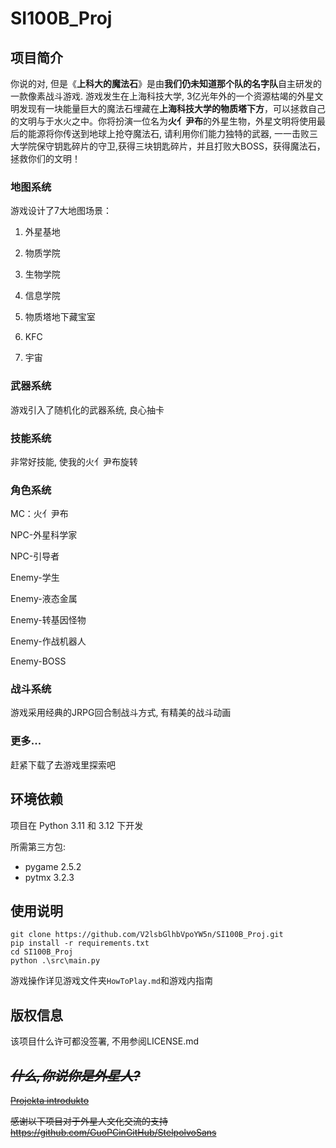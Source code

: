 # SI100B_Proj

## 项目简介

你说的对, 但是《**上科大的魔法石**》是由**我们仍未知道那个队的名字队**自主研发的一款像素战斗游戏. 游戏发生在上海科技大学, 3亿光年外的一个资源枯竭的外星文明发现有一块能量巨大的魔法石埋藏在**上海科技大学的物质塔下方**，可以拯救自己的文明与于水火之中。你将扮演一位名为**火亻尹布**的外星生物，外星文明将使用最后的能源将你传送到地球上抢夺魔法石, 请利用你们能力独特的武器, 一一击败三大学院保守钥匙碎片的守卫,获得三块钥匙碎片，并且打败大BOSS，获得魔法石，拯救你们的文明！

### 地图系统

游戏设计了7大地图场景：

1. 外星基地

2. 物质学院

3. 生物学院

4. 信息学院

5. 物质塔地下藏宝室

6. KFC

7. 宇宙

### 武器系统

游戏引入了随机化的武器系统, 良心抽卡

### 技能系统

非常好技能, 使我的火亻尹布旋转

### 角色系统

MC：火亻尹布

NPC-外星科学家

NPC-引导者

Enemy-学生

Enemy-液态金属

Enemy-转基因怪物

Enemy-作战机器人

Enemy-BOSS

### 战斗系统

游戏采用经典的JRPG回合制战斗方式, 有精美的战斗动画

### 更多...

赶紧下载了去游戏里探索吧

## 环境依赖

项目在 Python 3.11 和 3.12 下开发

所需第三方包:

* pygame 2.5.2
* pytmx 3.2.3

## 使用说明

```
git clone https://github.com/V2lsbGlhbVpoYW5n/SI100B_Proj.git
pip install -r requirements.txt
cd SI100B_Proj
python .\src\main.py
```

游戏操作详见游戏文件夹`HowToPlay.md`和游戏内指南

## 版权信息

该项目什么许可都没签署, 不用参阅LICENSE.md


## ~~*什么,你说你是外星人?*~~

~~[Projekta introdukto](./README_Lang/Projekta%20introdukto.pdf)~~

~~感谢以下项目对于外星人文化交流的支持 https://github.com/GuoPCinGitHub/StelpolvoSans~~
